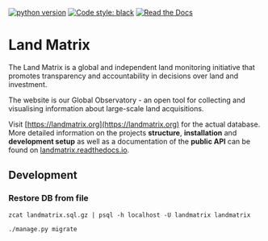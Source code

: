 [comment]: <> ([![pipeline-status]&#40;https://git.sinntern.de/landmatrix/landmatrix/badges/main/pipeline.svg&#41;]&#40;https://git.sinntern.de/landmatrix/landmatrix/commits/main&#41;)
[comment]: <> ([![coverage-report]&#40;https://git.sinntern.de/landmatrix/landmatrix/badges/main/coverage.svg&#41;]&#40;https://git.sinntern.de/landmatrix/landmatrix/commits/main&#41;)

[![python version](https://img.shields.io/badge/python-3.8+-blue.svg)](https://www.python.org/downloads/release/python-380/)
[![Code style: black](https://img.shields.io/badge/code%20style-black-000000.svg)](https://github.com/psf/black)
[![Read the Docs](https://img.shields.io/readthedocs/landmatrix)](http://landmatrix.rtfd.io/)

# Land Matrix

The Land Matrix is a global and independent land monitoring initiative that promotes transparency and accountability in decisions over land and investment.

The website is our Global Observatory - an open tool for collecting and visualising information about large-scale land acquisitions.

Visit [https://landmatrix.org](https://landmatrix.org) for the actual database.<br>
More detailed information on the projects __structure__, __installation__ and
__development setup__ as well as a documentation of the __public API__ can be
found on [landmatrix.readthedocs.io](https://landmatrix.rtfd.io/en/latest/).

## Development

### Restore DB from file

```shell
zcat landmatrix.sql.gz | psql -h localhost -U landmatrix landmatrix
```
```shell
./manage.py migrate
```
